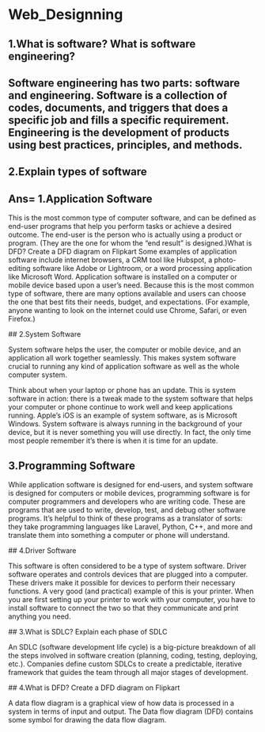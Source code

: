 # Web_Designning
## 1.What is software? What is software engineering?
## Software engineering has two parts: software and engineering. Software is a collection of codes, documents, and triggers that does a specific job and fills a specific requirement. Engineering is the development of products using best practices, principles, and methods.
## 2.Explain types of software
## Ans= 1.Application Software
<p>This is the most common type of computer software, and can be defined as end-user programs that help you perform tasks or achieve a desired outcome. The end-user is the person who is actually using a product or program. (They are the one for whom the “end result” is designed.)What is DFD? Create a DFD diagram on Flipkart Some examples of application software include internet browsers, a CRM tool like Hubspot, a photo-editing software like Adobe or Lightroom, or a word processing application like Microsoft Word. Application software is installed on a computer or mobile device based upon a user’s need. Because this is the most common type of software, there are many options available and users can choose the one that best fits their needs, budget, and expectations. (For example, anyone wanting to look on the internet could use Chrome, Safari, or even Firefox.)</p>
 ## 2.System Software
<p>System software helps the user, the computer or mobile device, and an application all work together seamlessly. This makes system software crucial to running any kind of application software as well as the whole computer system. 

Think about when your laptop or phone has an update. This is system software in action: there is a tweak made to the system software that helps your computer or phone continue to work well and keep applications running. Apple’s iOS is an example of system software, as is Microsoft Windows. System software is always running in the background of your device, but it is never something you will use directly. In fact, the only time most people remember it’s there is when it is time for an update.</p>
## 3.Programming Software
<p>While application software is designed for end-users, and system software is designed for computers or mobile devices, programming software is for computer programmers and developers who are writing code. These are programs that are used to write, develop, test, and debug other software programs. It’s helpful to think of these programs as a translator of sorts: they take programming languages like Laravel, Python, C++, and more and translate them into something a computer or phone will understand. </p>
## 4.Driver Software
<p>This software is often considered to be a type of system software. Driver software operates and controls devices that are plugged into a computer. These drivers make it possible for devices to perform their necessary functions. A very good (and practical) example of this is your printer. When you are first setting up your printer to work with your computer, you have to install software to connect the two so that they communicate and print anything you need. </p>
## 3.What is SDLC? Explain each phase of SDLC
<p> An SDLC (software development life cycle) is a big-picture breakdown of all the steps involved in software creation (planning, coding, testing, deploying, etc.). Companies define custom SDLCs to create a predictable, iterative framework that guides the team through all major stages of development.</p>
## 4.What is DFD? Create a DFD diagram on Flipkart
<p> A data flow diagram is a graphical view of how data is processed in a system in terms of input and output. The Data flow diagram (DFD) contains some symbol for drawing the data flow diagram.</p>

